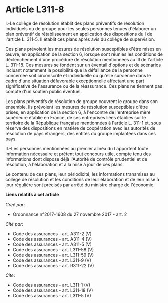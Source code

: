 # Article L311-8

I.-Le collège de résolution établit des plans préventifs de résolution individuels ou de groupe pour les seules personnes
tenues d'élaborer un plan préventif de rétablissement en application des dispositions du I de l'article L. 311-5. Il établit
ces plans après avis du collège de supervision. 

Ces plans prévoient les mesures de résolution susceptibles d'être mises en œuvre, en application de la section 6, lorsque
sont réunies les conditions de déclenchement d'une procédure de résolution mentionnées au III de l'article L. 311-18. Ces
mesures se fondent sur un éventail d'options et de scénarios incluant notamment la possibilité que la défaillance de la
personne concernée soit circonscrite et individuelle ou qu'elle survienne dans le cadre d'une situation défavorable
exceptionnelle affectant une part significative de l'assurance ou de la réassurance. Ces plans ne tiennent pas compte d'un
soutien public éventuel. 

Les plans préventifs de résolution de groupe couvrent le groupe dans son ensemble. Ils prévoient les mesures de résolution
susceptibles d'être prises, en application de la section 6, à l'encontre de l'entreprise mère supérieure établie en France,
de ses entreprises liées établies sur le territoire de la République française mentionnées à l'article L. 311-1 et, sous
réserve des dispositions en matière de coopération avec les autorités de résolution de pays étrangers, des entités du groupe
implantées dans ces pays. 

II.-Les personnes mentionnées au premier alinéa du I apportent toute information nécessaire et prêtent tout concours utile,
compte tenu des informations dont dispose déjà l'Autorité de contrôle prudentiel et de résolution, à l'élaboration et à la
mise à jour de ces plans. 

Le contenu de ces plans, leur périodicité, les informations transmises au collège de résolution et les conditions de leur
élaboration et de leur mise à jour régulière sont précisés par arrêté du ministre chargé de l'économie.

**Liens relatifs à cet article**

_Créé par_:

  - Ordonnance n°2017-1608 du 27 novembre 2017 - art. 2

_Cité par_:

  - Code des assurances - art. A311-2 (V)
  - Code des assurances - art. A311-4 (V)
  - Code des assurances - art. A311-5 (V)
  - Code des assurances - art. L311-58 (V)
  - Code des assurances - art. L311-59 (V)
  - Code des assurances - art. L311-9 (V)
  - Code des assurances - art. R311-22 (V)

_Cite_:

  - Code des assurances - art. L311-1 (V)
  - Code des assurances - art. L311-18 (V)
  - Code des assurances - art. L311-5 (V)
